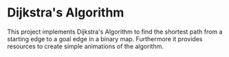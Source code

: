 # Dijkstra's Algorithm

This project implements Dijkstra's Algorithm to find the shortest path from a
starting edge to a goal edge in a binary map. Furthermore it provides resources
to create simple animations of the algorithm.
